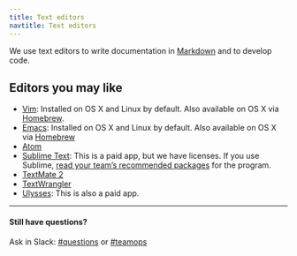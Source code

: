 ```yaml
---
title: Text editors
navtitle: Text editors
---
```


We use text editors to write documentation in [Markdown](https://github.com/adam-p/markdown-here/wiki/Markdown-Cheatsheet) and to develop code.

## Editors you may like

* [Vim](http://www.vim.org/download.php): Installed on OS X and Linux by
  default. Also available on OS X via [Homebrew](http://brew.sh/).
* [Emacs](https://www.gnu.org/software/emacs/): Installed on OS X and Linux
  by default. Also available on OS X via [Homebrew](http://brew.sh/)
* [Atom](https://atom.io/)
* [Sublime Text](http://www.sublimetext.com/): This is a paid app, but we have licenses. If you use Sublime, [read your team’s recommended packages](https://18f.slack.com/archives/general-talk/p1454077646000991) for the program.
* [TextMate 2](http://macromates.com/)
* [TextWrangler](http://www.barebones.com/products/textwrangler/)
* [Ulysses](http://www.ulyssesapp.com/): This is also a paid app.

---

#### Still have questions?

Ask in Slack: [#questions](https://18f.slack.com/messages/questions/) or [#teamops](https://18f.slack.com/messages/teamops/)
